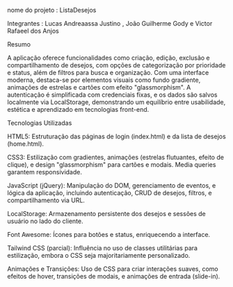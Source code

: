 nome do projeto : ListaDesejos

Integrantes : Lucas Andreaassa Justino , João Guilherme Gody e Victor Rafaeel dos Anjos


Resumo

 A aplicação oferece funcionalidades como criação, edição, exclusão e compartilhamento de desejos, com opções de categorização por prioridade e status, além de filtros para busca e organização. Com uma interface moderna, destaca-se por elementos visuais como fundo gradiente,
 animações de estrelas e cartões com efeito "glassmorphism". A autenticação é simplificada com credenciais fixas, e os dados são salvos localmente via LocalStorage, demonstrando um equilíbrio entre usabilidade, estética e aprendizado em tecnologias front-end.


Tecnologias Utilizadas

HTML5: Estruturação das páginas de login (index.html) e da lista de desejos (home.html).

CSS3: Estilização com gradientes, animações (estrelas flutuantes, efeito de clique), e design "glassmorphism" para cartões e modais. Media queries garantem responsividade.

JavaScript (jQuery): Manipulação do DOM, gerenciamento de eventos, e lógica da aplicação, incluindo autenticação, CRUD de desejos, filtros, e compartilhamento via URL.

LocalStorage: Armazenamento persistente dos desejos e sessões de usuário no lado do cliente.

Font Awesome: Ícones para botões e status, enriquecendo a interface.

Tailwind CSS (parcial): Influência no uso de classes utilitárias para estilização, embora o CSS seja majoritariamente personalizado.

Animações e Transições: Uso de CSS para criar interações suaves, como efeitos de hover, transições de modais, e animações de entrada (slide-in).